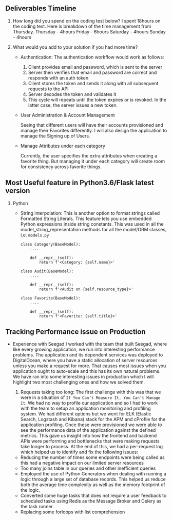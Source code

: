 ## Deliverables Timeline

1.  How long did you spend on the coding test below?
    I spent 18hours on the coding test. Here is breakdown of the time management from Thursday.
    Thursday - 4hours
    Friday - 6hours
    Saturday - 4hours
    Sunday - 4hours

2.  What would you add to your solution if you had more time?
    
    - Authentication: 
        The authentication workflow would work as follows:

        1. Client provides email and password, which is sent to the server
        2. Server then verifies that email and password are correct and responds with an auth token
        3. Client stores the token and sends it along with all subsequent requests to the API
        4. Server decodes the token and validates it
        5. This cycle will repeats until the token expires or is revoked. In the latter case, the server issues a new token.

    - User Administration & Account Management

        Seeing that different users will have their accounts provisioned and manage their Favorites differently. I will also design the application to manage the Signing up of Users.

    - Manage Attributes under each category

        Currently, the user specifies the extra attributes when creating a favorite thing. But managing it under each category will create room for consistency across favorite things.

## Most Useful feature in Python3.6/Flask latest version

1.  Python

    - String interpolation: This is another option to format strings called Formatted String Literals. This feature lets you use embedded Python expressions inside string constants. This was used in all the model_string_representation methods for all the model/ORM classes, i.e. `models.py`
        ```
        class Category(BaseModel):
            ....
            
            def __repr__(self):
                return f'<Category: {self.name}>'
        ```

        ```
        class Audit(BaseModel):
            ....
            
            def __repr__(self):
                return f'<Audit on {self.resource_type}>'
        ```

        ```
        class Favorite(BaseModel):
            ....

            def __repr__(self):
                return f'<Favorite: {self.title}>'
        ```


## Tracking Performance issue on Production

-   Experience with Seegad
    I worked with the team that built Seegad, where like every growing application, we run into interesting performance problems. The application and its dependent services was deployed to DigitalOcean, where you have a static allocation of server resources unless you make a request for more. That causes most issues when you application ought to auto-scale and this has its own natural problems. We have ran into some interesting issues in production which I will highlight two most challenging ones and how we solved them.

    1. Requests taking too long:
    The first challenge with this was that we were in a situation of `If You Can’t Measure It, You Can’t Manage It`. We had no way to profile our application and so I had to work with the team to setup an application monitoring and profiling system. We had different options but we went for ELK (Elastic Search, Logstash and Kibana) stack for the APM and cProfile for the application profiling. Once these were provisioned we were able to see the performance data of the application against the defined metrics.
    This gave us insight into how the frontend and backend APIs were performing and bottlenecks that were making requests take longer to process. At the end of this, we had a per-request log which helped us to identify and fix the following issues:

    -   Reducing the number of times some endpoints were being called as this had a negative impact on our limited server       resources
    -   Too many joins table in our queries and other inefficient queries
    -   Employed the use of Python Generators when dealing with running a logic through a large set of database records.        This helped us reduce both the average time complexity as well as the memory footprint of the logic.
    -   Converted some huge tasks that does not require a user feedback to scheduled tasks using Redis as the Message           Broker and Celery as the task runner.
    -   Replacing some forloops with list comprehension

